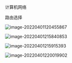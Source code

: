 计算机网络

路由选择

![image-20220401120455867](F:\GitHome\学习笔记\engineer\img\image-20220401120455867.png)

![image-20220401215840853](F:\GitHome\学习笔记\engineer\img\image-20220401215840853.png)

![image-20220401215915393](F:\GitHome\学习笔记\engineer\img\image-20220401215915393.png)

![image-20220401220019902](F:\GitHome\学习笔记\engineer\img\image-20220401220019902.png)